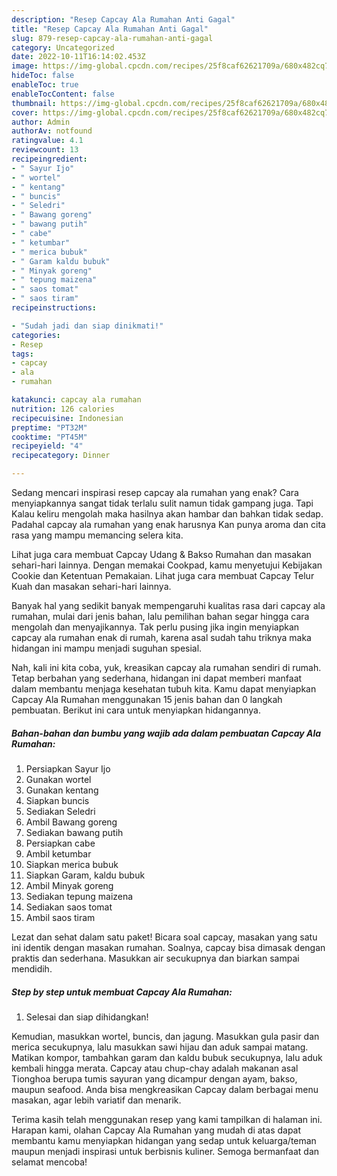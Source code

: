 ```yaml
---
description: "Resep Capcay Ala Rumahan Anti Gagal"
title: "Resep Capcay Ala Rumahan Anti Gagal"
slug: 879-resep-capcay-ala-rumahan-anti-gagal
category: Uncategorized
date: 2022-10-11T16:14:02.453Z
image: https://img-global.cpcdn.com/recipes/25f8caf62621709a/680x482cq70/capcay-ala-rumahan-foto-resep-utama.jpg
hideToc: false
enableToc: true
enableTocContent: false
thumbnail: https://img-global.cpcdn.com/recipes/25f8caf62621709a/680x482cq70/capcay-ala-rumahan-foto-resep-utama.jpg
cover: https://img-global.cpcdn.com/recipes/25f8caf62621709a/680x482cq70/capcay-ala-rumahan-foto-resep-utama.jpg
author: Admin
authorAv: notfound
ratingvalue: 4.1
reviewcount: 13
recipeingredient:
- " Sayur Ijo"
- " wortel"
- " kentang"
- " buncis"
- " Seledri"
- " Bawang goreng"
- " bawang putih"
- " cabe"
- " ketumbar"
- " merica bubuk"
- " Garam kaldu bubuk"
- " Minyak goreng"
- " tepung maizena"
- " saos tomat"
- " saos tiram"
recipeinstructions:

- "Sudah jadi dan siap dinikmati!"
categories:
- Resep
tags:
- capcay
- ala
- rumahan

katakunci: capcay ala rumahan 
nutrition: 126 calories
recipecuisine: Indonesian
preptime: "PT32M"
cooktime: "PT45M"
recipeyield: "4"
recipecategory: Dinner

---
```



Sedang mencari inspirasi resep capcay ala rumahan yang enak? Cara menyiapkannya sangat tidak terlalu sulit namun tidak gampang juga. Tapi Kalau keliru mengolah maka hasilnya akan hambar dan bahkan tidak sedap. Padahal capcay ala rumahan yang enak harusnya Kan punya aroma dan cita rasa yang mampu memancing selera kita.


Lihat juga cara membuat Capcay Udang &amp; Bakso Rumahan dan masakan sehari-hari lainnya. Dengan memakai Cookpad, kamu menyetujui Kebijakan Cookie dan Ketentuan Pemakaian. Lihat juga cara membuat Capcay Telur Kuah dan masakan sehari-hari lainnya.

Banyak hal yang sedikit banyak mempengaruhi kualitas rasa dari capcay ala rumahan, mulai dari jenis bahan, lalu pemilihan bahan segar hingga cara mengolah dan menyajikannya. Tak perlu pusing jika ingin menyiapkan capcay ala rumahan enak di rumah, karena asal sudah tahu triknya maka hidangan ini mampu menjadi suguhan spesial.


Nah, kali ini kita coba, yuk, kreasikan capcay ala rumahan sendiri di rumah. Tetap berbahan yang sederhana, hidangan ini dapat memberi manfaat dalam membantu menjaga kesehatan tubuh kita. Kamu dapat menyiapkan Capcay Ala Rumahan menggunakan 15 jenis bahan dan 0 langkah pembuatan. Berikut ini cara untuk menyiapkan hidangannya.

<!--inarticleads1-->

##### Bahan-bahan dan bumbu yang wajib ada dalam pembuatan Capcay Ala Rumahan:

1. Persiapkan  Sayur Ijo
1. Gunakan  wortel
1. Gunakan  kentang
1. Siapkan  buncis
1. Sediakan  Seledri
1. Ambil  Bawang goreng
1. Sediakan  bawang putih
1. Persiapkan  cabe
1. Ambil  ketumbar
1. Siapkan  merica bubuk
1. Siapkan  Garam, kaldu bubuk
1. Ambil  Minyak goreng
1. Sediakan  tepung maizena
1. Sediakan  saos tomat
1. Ambil  saos tiram


Lezat dan sehat dalam satu paket! Bicara soal capcay, masakan yang satu ini identik dengan masakan rumahan. Soalnya, capcay bisa dimasak dengan praktis dan sederhana. Masukkan air secukupnya dan biarkan sampai mendidih. 

<!--inarticleads2-->

##### Step by step untuk membuat Capcay Ala Rumahan:


1. Selesai dan siap dihidangkan!

Kemudian, masukkan wortel, buncis, dan jagung. Masukkan gula pasir dan merica secukupnya, lalu masukkan sawi hijau dan aduk sampai matang. Matikan kompor, tambahkan garam dan kaldu bubuk secukupnya, lalu aduk kembali hingga merata. Capcay atau chup-chay adalah makanan asal Tionghoa berupa tumis sayuran yang dicampur dengan ayam, bakso, maupun seafood. Anda bisa mengkreasikan Capcay dalam berbagai menu masakan, agar lebih variatif dan menarik. 

Terima kasih telah menggunakan resep yang kami tampilkan di halaman ini. Harapan kami, olahan Capcay Ala Rumahan yang mudah di atas dapat membantu kamu menyiapkan hidangan yang sedap untuk keluarga/teman maupun menjadi inspirasi untuk berbisnis kuliner. Semoga bermanfaat dan selamat mencoba!
